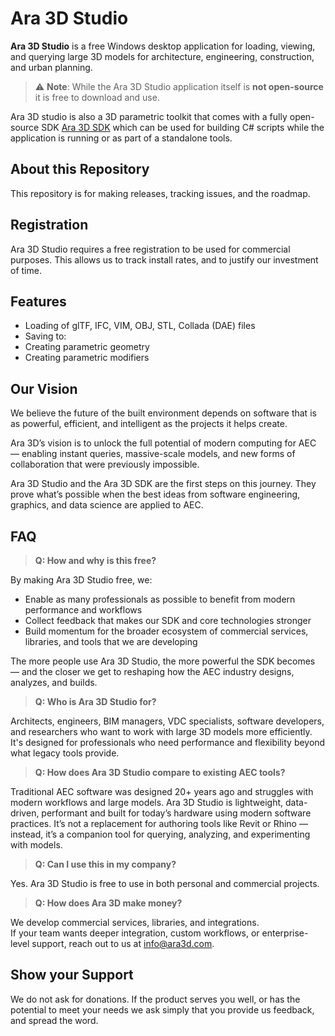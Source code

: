 # Ara 3D Studio

**Ara 3D Studio** is a free Windows desktop application for loading, viewing, and querying large 3D models for architecture, engineering, construction, and urban planning.  

> ⚠️ **Note**: While the Ara 3D Studio application itself is **not open-source** it is free to download and use. 
 
Ara 3D studio is also a 3D parametric toolkit that comes with a fully open-source SDK [Ara 3D SDK](https://github.com/ara3d/ara3d-sdk) which can be used for building C# scripts 
while the application is running or as part of a standalone tools. 

## About this Repository 

This repository is for making releases, tracking issues, and the roadmap.  

## Registration

Ara 3D Studio requires a free registration to be used for commercial purposes. This allows us to track install rates, and to justify our investment of time. 

## Features 

* Loading of glTF, IFC, VIM, OBJ, STL, Collada (DAE) files
* Saving to:
* Creating parametric geometry
* Creating parametric modifiers 

## Our Vision

We believe the future of the built environment depends on software that is as powerful, efficient, and intelligent as the projects it helps create.  

Ara 3D’s vision is to unlock the full potential of modern computing for AEC — enabling instant queries, massive-scale models, and new forms of collaboration that were previously impossible.  

Ara 3D Studio and the Ara 3D SDK are the first steps on this journey. They prove what’s possible when the best ideas from software engineering, graphics, and data science are applied to AEC.

## FAQ

> **Q: How and why is this free?**

By making Ara 3D Studio free, we:  
- Enable as many professionals as possible to benefit from modern performance and workflows  
- Collect feedback that makes our SDK and core technologies stronger  
- Build momentum for the broader ecosystem of commercial services, libraries, and tools that we are developing  

The more people use Ara 3D Studio, the more powerful the SDK becomes — and the closer we get to reshaping how the AEC industry designs, analyzes, and builds.  

> **Q: Who is Ara 3D Studio for?**

Architects, engineers, BIM managers, VDC specialists, software developers, and researchers who want to work with large 3D models more efficiently. 
It's designed for professionals who need performance and flexibility beyond what legacy tools provide.

> **Q: How does Ara 3D Studio compare to existing AEC tools?**

Traditional AEC software was designed 20+ years ago and struggles with modern workflows and large models. Ara 3D Studio is lightweight, data-driven, performant and built for today’s hardware using modern software practices. 
It’s not a replacement for authoring tools like Revit or Rhino — instead, it’s a companion tool for querying, analyzing, and experimenting with models.

> **Q: Can I use this in my company?**

Yes. Ara 3D Studio is free to use in both personal and commercial projects.

> **Q: How does Ara 3D make money?**

We develop commercial services, libraries, and integrations.  
If your team wants deeper integration, custom workflows, or enterprise-level support, reach out to us at [info@ara3d.com](mailto:info@ara3d.com).

## Show your Support

We do not ask for donations. If the product serves you well, or has the potential to meet your needs we ask simply that you provide us feedback, and spread the word.   
